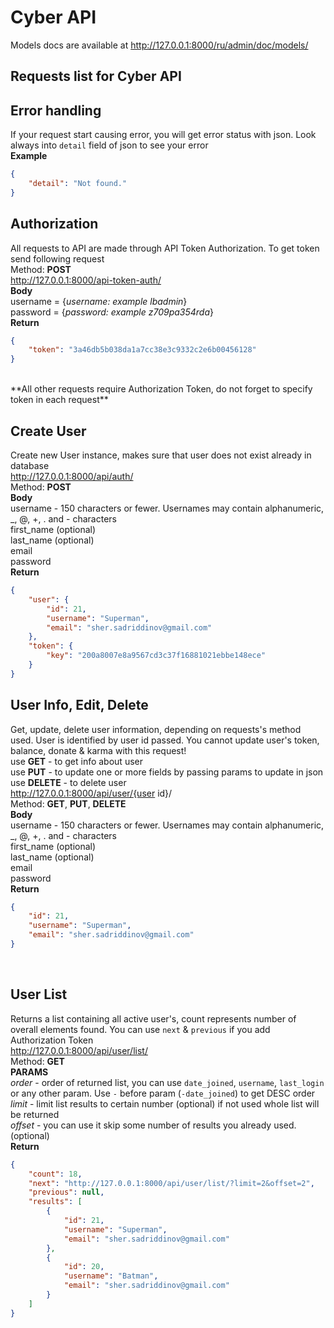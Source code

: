 # Cyber API

Models docs are available at http://127.0.0.1:8000/ru/admin/doc/models/

## Requests list for Cyber API

## Error handling
If your request start causing error, you will get error status with json. Look always into `detail` field of json to see your error
<br/>
**Example**
```json
{
    "detail": "Not found."
}
```

## Authorization
All requests to API are made through API Token Authorization. To get token send following request
<br />
Method: **POST**
<br />
http://127.0.0.1:8000/api-token-auth/
<br />
**Body**
<br />
username = {_username: example lbadmin_}
<br />
password = {_password: example z709pa354rda_}
<br />
**Return**
<br />
```json
{
    "token": "3a46db5b038da1a7cc38e3c9332c2e6b00456128"
}
```
<br />
**All other requests require Authorization Token, do not forget to specify token in each request**
<br />

## Create User
Create new User instance, makes sure that user does not exist already in database
<br />
http://127.0.0.1:8000/api/auth/
<br />
Method: **POST**
<br />
**Body**
<br />
username - 150 characters or fewer. Usernames may contain alphanumeric, _, @, +, . and - characters
<br />
first_name (optional)
<br />
last_name (optional)
<br />
email
<br />
password
<br />
**Return**
<br />
```json
{
    "user": {
        "id": 21,
        "username": "Superman",
        "email": "sher.sadriddinov@gmail.com"
    },
    "token": {
        "key": "200a8007e8a9567cd3c37f16881021ebbe148ece"
    }
}
```

## User Info, Edit, Delete
Get, update, delete user information, depending on requests's method used. User is identified by user id passed.
You cannot update user's token, balance, donate & karma with this request!
<br />
use **GET** - to get info about user
<br />
use **PUT** - to update one or more fields by passing params to update in json
<br />
use **DELETE** - to delete user
<br />
http://127.0.0.1:8000/api/user/{user id}/
<br />
Method: **GET**, **PUT**, **DELETE**
<br />
**Body**
<br />
username - 150 characters or fewer. Usernames may contain alphanumeric, _, @, +, . and - characters
<br />
first_name (optional)
<br />
last_name (optional)
<br />
email
<br />
password
<br />
**Return**
<br />
```json
{
    "id": 21,
    "username": "Superman",
    "email": "sher.sadriddinov@gmail.com"
}
```
<br />


## User List
Returns a list containing all active user's, count represents number of overall elements found. You can use `next` & `previous` if you add Authorization Token
<br />
http://127.0.0.1:8000/api/user/list/
<br />
Method: **GET**
<br />
**PARAMS**
<br />
_order_ - order of returned list, you can use `date_joined`, `username`, `last_login` or any other param. Use `-` before param (`-date_joined`) to get DESC order
<br />
_limit_ - limit list results to certain number (optional) if not used whole list will be returned
<br />
_offset_ - you can use it skip some number of results you already used. (optional)
<br />
**Return**
<br />
```json
{
    "count": 18,
    "next": "http://127.0.0.1:8000/api/user/list/?limit=2&offset=2",
    "previous": null,
    "results": [
        {
            "id": 21,
            "username": "Superman",
            "email": "sher.sadriddinov@gmail.com"
        },
        {
            "id": 20,
            "username": "Batman",
            "email": "sher.sadriddinov@gmail.com"
        }
    ]
}
```